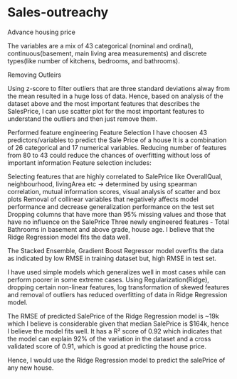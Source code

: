 # Sales-outreachy
Advance housing price 

The variables are a mix of 43 categorical (nominal and ordinal), continuous(basement, main living area measurements) and discrete types(like number of kitchens, bedrooms, and bathrooms).

Removing Outleirs

Using z-score to filter outliers that are three standard deviations alway from the mean resulted in a huge loss of data.
Hence, based on analysis of the dataset above and the most important features that describes the SalesPrice, I can use scatter plot for the most important features to understand the outliers and then just remove them.


Performed feature engineering
Feature Selection
I have choosen 43 predictors/variables to predict the Sale Price of a house
It is a combination of 26 categorical and 17 numerical variables.
Reducing number of features from 80 to 43 could reduce the chances of overfitting without loss of important information
Feature selection includes:

Selecting features that are highly correlated to SalePrice like OverallQual, neighbourhood, livingArea etc -> determined by using spearman correlation, mutual information scores, visual analysis of scatter and box plots
Removal of collinear variables that negatively affects model performance and decrease generalization performance on the test set
Dropping columns that have more than 95% missing values and those that have no influence on the SalePrice
Three newly engineered features - Total Bathrooms in basement and above grade, house age.
I believe that the Ridge Regression model fits the data well.

The Stacked Ensemble, Gradient Boost Regressor model overfits the data as indicated by low RMSE in training dataset but, high RMSE in test set.

I have used simple models which generalizes well in most cases while can perform poorer in some extreme cases.
Using Regularization(Ridge), dropping certain non-linear features, log transformation of skewed features and removal of outliers has reduced overfitting of data in Ridge Regression model.

The RMSE of predicted SalePrice of the Ridge Regression model is ~19k which I believe is considerable given that median SalePrice is $164k, hence I believe the model fits well.
It has a R² score of 0.92 which indicates that the model can explain 92% of the variation in the dataset and a cross validated score of 0.91, which is good at predicting the house price.

Hence, I would use the Ridge Regression model to predict the salePrice of any new house.
